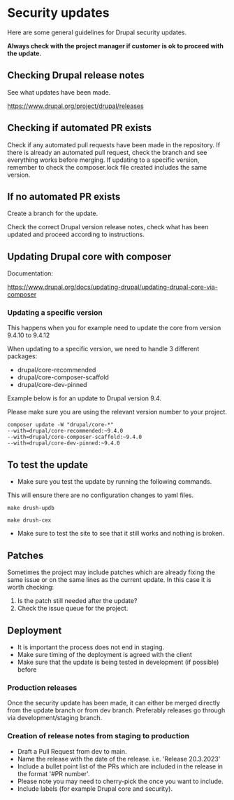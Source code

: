 # Security updates

Here are some general guidelines for Drupal security updates.

**Always check with the project manager if customer is ok to proceed with the update.**

## Checking Drupal release notes

See what updates have been made.

https://www.drupal.org/project/drupal/releases

## Checking if automated PR exists

Check if any automated pull requests have been made in the repository. If there is already an automated pull request, check the branch and see everything works before merging. If updating to a specific version, remember to check the composer.lock file created includes the same version.

## If no automated PR exists

Create a branch for the update.

Check the correct Drupal version release notes, check what has been updated and proceed according to instructions.

## Updating Drupal core with composer

Documentation:

https://www.drupal.org/docs/updating-drupal/updating-drupal-core-via-composer

### Updating a specific version

This happens when you for example need to update the core from version 9.4.10 to 9.4.12

When updating to a specific version, we need to handle 3 different packages:
 - drupal/core-recommended
 - drupal/core-composer-scaffold
 - drupal/core-dev-pinned

Example below is for an update to Drupal version 9.4.

Please make sure you are using the relevant version number to your project.

````shell
composer update -W "drupal/core-*"
--with=drupal/core-recommended:~9.4.0
--with=drupal/core-composer-scaffold:~9.4.0
--with=drupal/core-dev-pinned:~9.4.0
````

## To test the update

- Make sure you test the update by running the following commands.

This will ensure there are no configuration changes to yaml files.

```shell
make drush-updb
```

```shell
make drush-cex
```
- Make sure to test the site to see that it still works and nothing is broken.

## Patches

Sometimes the project may include patches which are already fixing the same issue or on the same lines as the current update.
In this case it is worth checking:
1) Is the patch still needed after the update?
2) Check the issue queue for the project.

## Deployment

- It is important the process does not end in staging.
- Make sure timing of the deployment is agreed with the client
- Make sure that the update is being tested in development (if possible) before

### Production releases

Once the security update has been made, it can either be merged directly from the update branch or from dev branch.
Preferably releases go through via development/staging branch.

### Creation of release notes from staging to production

- Draft a Pull Request from dev to main.
- Name the release with the date of the release. i.e. 'Release 20.3.2023'
- Include a bullet point list of the PRs which are included in the release in the format '#PR number'.
- Please note you may need to cherry-pick the once you want to include.
- Include labels (for example Drupal core and security).
